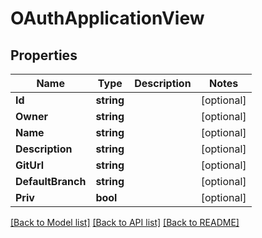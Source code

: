 # OAuthApplicationView

## Properties

Name | Type | Description | Notes
------------ | ------------- | ------------- | -------------
**Id** | **string** |  | [optional] 
**Owner** | **string** |  | [optional] 
**Name** | **string** |  | [optional] 
**Description** | **string** |  | [optional] 
**GitUrl** | **string** |  | [optional] 
**DefaultBranch** | **string** |  | [optional] 
**Priv** | **bool** |  | [optional] 

[[Back to Model list]](../README.md#documentation-for-models) [[Back to API list]](../README.md#documentation-for-api-endpoints) [[Back to README]](../README.md)


